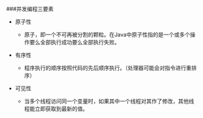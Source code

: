 ###并发编程三要素
- 原子性

    - 原子，即一个不可再被分割的颗粒。在Java中原子性指的是一个或多个操作要么全部执行成功要么全部执行失败。

- 有序性

    - 程序执行的顺序按照代码的先后顺序执行。（处理器可能会对指令进行重排序）

- 可见性

    - 当多个线程访问同一个变量时，如果其中一个线程对其作了修改，其他线程能立即获取到最新的值。